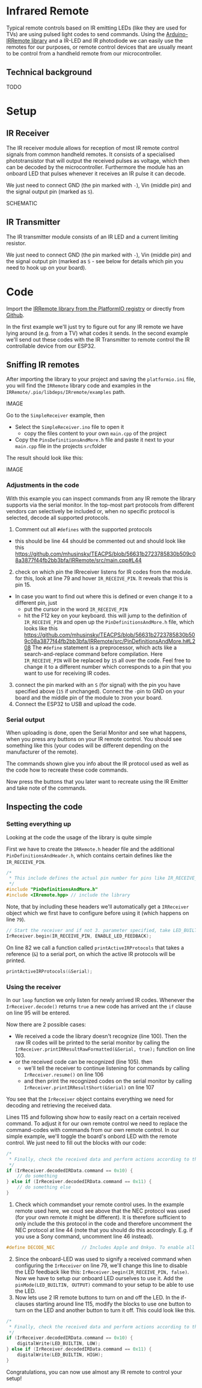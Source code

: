 # Infrared Remote

Typical remote controls based on IR emitting LEDs (like they are used for TVs) are using pulsed light codes to send commands.
Using the [Arduino-IRRemote library](https://github.com/Arduino-IRremote/Arduino-IRremote) and a IR-LED and IR photodiode we can easily use the remotes for our purposes, or remote control devices that are usually meant to be control from a handheld remote from our microcontroller.

## Technical background
TODO

# Setup
## IR Receiver
The IR receiver module allows for reception of most IR remote control signals from common handheld remotes. It consists of a specialised phototransistor that will output the received pulses as voltage, which then can be decoded by the microcontroller. Furthermore the module has an onboard LED that pulses whenever it receives an IR pulse it can decode.

We just need to connect GND (the pin marked with `-`), Vin (middle pin) and the signal output pin (marked as `S`). 

SCHEMATIC

## IR Transmitter
The IR transmitter module consists of an IR LED and a current limiting resistor.

We just need to connect GND (the pin marked with `-`), Vin (middle pin) and the signal output pin (marked as `S` - see below for details which pin you need to hook up on your board). 

# Code
Import the [IRRemote library from the PlatformIO registry](https://registry.platformio.org/libraries/z3t0/IRremote) or directly from [Github](https://github.com/Arduino-IRremote/Arduino-IRremote). 

In the first example we'll just try to figure out for any IR remote we have lying around (e.g. from a TV) what codes it sends. In the second example we'll send out these codes with the IR Transmitter to remote control the IR controllable device from our ESP32.

## Sniffing IR remotes
After importing the library to your project and saving the `platformio.ini` file, you will find the `IRRemote` library code and examples in the `IRRemote/.pio/libdeps/IRremote/examples` path. 

IMAGE

Go to the `SimpleReceiver` example, then
* Select the `SimpleReceiver.ino` file to open it
  * copy the files content to your own `main.cpp` of the project
* Copy the `PinsDefinitionsAndMore.h` file and paste it next to your `main.cpp` file in the projects `src`folder

The result should look like this:

IMAGE

### Adjustments in the code
With this example you can inspect commands from any IR remote the library supports via the serial monitor. In the top-most part protocols from different vendors can selectively be included or, when no specific protocol is selected, decode all supported protocols.

1. Comment out all `#defines` with the supported protocols
  * this should be line 44 should be commented out and should look like this
https://github.com/mhusinsky/TEACPS/blob/56631b2723785830b509c08a3877f44fb2bb3bfa/IRRemote/src/main.cpp#L44
2. check on which pin the IRreceiver listens for IR codes from the module. for this, look at line 79 and hover `IR_RECEIVE_PIN`. It reveals that this is pin 15.
  * In case you want to find out where this is defined or even change it to a different pin, just
    * put the cursor in the word `IR_RECEIVE_PIN`
    * hit the F12 key on your keyboard. this will jump to the definition of `IR_RECEIVE_PIN` and open up the `PinDefinitionsAndMore.h` file, which looks like this 
https://github.com/mhusinsky/TEACPS/blob/56631b2723785830b509c08a3877f44fb2bb3bfa/IRRemote/src/PinDefinitionsAndMore.h#L208
    The `#define` statement is a preprocessor, which acts like a search-and-replace command before compilation. Here `IR_RECEIVE_PIN` will be replaced by `15` all over the code. Feel free to change it to a different number which corresponds to a pin that you want to use for receiving IR codes.
3. connect the pin marked with an `S` (for signal) with the pin you have specified above (`15` if unchanged). Connect the `-`pin to GND on your board and the middle pin of the module to `3V`on your board.
4. Connect the ESP32 to USB and upload the code.

### Serial output
When uploading is done, open the Serial Monitor and see what happens, when you press any buttons on your IR remote control. You should see something like this (your codes will be different depending on the manufacturer of the remote).



The commands shown give you info about the IR protocol used as well as the code how to recreate these code commands. 

Now press the buttons that you later want to recreate using the IR Emitter and take note of the commands.

## Inspecting the code
### Setting everything up
Looking at the code the usage of the library is quite simple

First we have to create the `IRRemote.h` header file and the additional `PinDefinitionsAndHeader.h`, which contains certain defines like the `IR_RECEIVE_PIN`.
```cpp
/*
 * This include defines the actual pin number for pins like IR_RECEIVE_PIN, IR_SEND_PIN for many different boards and architectures
 */
#include "PinDefinitionsAndMore.h"
#include <IRremote.hpp> // include the library
```

Note, that by including these headers we'll automatically get a `IRReceiver` object which we first have to configure before using it (which happens on line `79`).
```cpp
// Start the receiver and if not 3. parameter specified, take LED_BUILTIN pin from the internal boards definition as default feedback LED
IrReceiver.begin(IR_RECEIVE_PIN, ENABLE_LED_FEEDBACK);
```

On line 82 we call a function called `printActiveIRProtocols` that takes a reference (`&`) to a serial port, on which the active IR protocols will be printed.
```cpp
printActiveIRProtocols(&Serial);
```

### Using the receiver
In our `loop` function we only listen for newly arrived IR codes. Whenever the `IrReceiver.decode()` returns `true` a new code has arrived ant the `if` clause on line 95 will be entered.

Now there are 2 possible cases: 
* We received a code the library doesn't recognize (line 100). Then the raw IR codes will be printed to the serial monitor by calling the  `IrReceiver.printIRResultRawFormatted(&Serial, true);` function on line 103. 
* or the received code can be recognized (line 105). then 
  * we'll tell the receiver to continue listening for commands by calling `IrReceiver.resume()` on line 106
  * and then print the recognized codes on the serial monitor by calling `IrReceiver.printIRResultShort(&Serial)` on line 107


You see that the `IrReceiver` object contains everything we need for decoding and retrieving the received data.

Lines 115 and following show how to easily react on a certain received command. To adjust it for our own remote control we need to replace the command-codes with commands from our own remote control. In our simple example, we'll toggle the board's onbord LED with the remote control. We just need to fill out the blocks with our code:
```cpp
/*
 * Finally, check the received data and perform actions according to the received command
 */
if (IrReceiver.decodedIRData.command == 0x10) {
    // do something
} else if (IrReceiver.decodedIRData.command == 0x11) {
    // do something else
}
```
1. Check which commandset your remote control uses. In the example remote used here, we coud see above that the NEC protocol was used (for your own remote it might be different). It is therefore sufficient to only include the this protocol in the code and therefore uncomment the NEC protocol at line 44 (note that you should do this accordingly. E.g. if you use a Sony command, uncomment line 46 instead).
```cpp
#define DECODE_NEC          // Includes Apple and Onkyo. To enable all protocols , just comment/disable this line.
```
2. Since the onboard-LED was used to signify a received command when configuring the `IrReceiver` on line 79, we'll change this line to disable the LED feedback like this: `IrReceiver.begin(IR_RECEIVE_PIN, false)`. Now we have to setup our onboard LED ourselves to use it. Add the `pinMode(LED_BUILTIN, OUTPUT)` command to your setup to be able to use the LED.
3. Now lets use 2 IR remote buttons to turn on and off the LED. In the if-clauses starting around line 115, modify the blocks to use one button to turn on the LED and another button to turn it off. This could look like this.

```cpp
/*
 * Finally, check the received data and perform actions according to the received command
 */
if (IrReceiver.decodedIRData.command == 0x10) {
    digitalWrite(LED_BUILTIN, LOW);
} else if (IrReceiver.decodedIRData.command == 0x11) {
    digitalWrite(LED_BUILTIN, HIGH);
}
```

Congratulations, you can now use almost any IR remote to control your setup!
